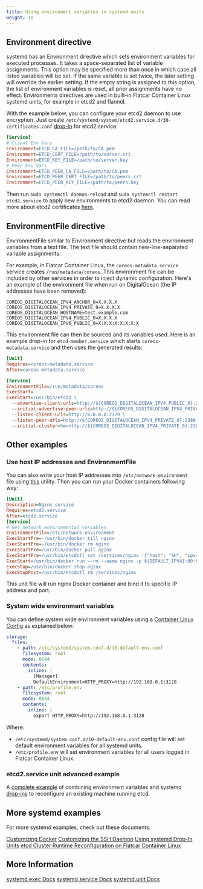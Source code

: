 ```yaml
---
title: Using environment variables in systemd units
weight: 10
---
```


## Environment directive

systemd has an Environment directive which sets environment variables for executed processes. It takes a space-separated list of variable assignments. This option may be specified more than once in which case all listed variables will be set. If the same variable is set twice, the later setting will override the earlier setting. If the empty string is assigned to this option, the list of environment variables is reset, all prior assignments have no effect. Environments directives are used in built-in Flatcar Container Linux systemd units, for example in etcd2 and flannel.

With the example below, you can configure your etcd2 daemon to use encryption. Just create `/etc/systemd/system/etcd2.service.d/30-certificates.conf` [drop-in] for etcd2.service:

```ini
[Service]
# Client Env Vars
Environment=ETCD_CA_FILE=/path/to/CA.pem
Environment=ETCD_CERT_FILE=/path/to/server.crt
Environment=ETCD_KEY_FILE=/path/to/server.key
# Peer Env Vars
Environment=ETCD_PEER_CA_FILE=/path/to/CA.pem
Environment=ETCD_PEER_CERT_FILE=/path/to/peers.crt
Environment=ETCD_PEER_KEY_FILE=/path/to/peers.key
```

Then run `sudo systemctl daemon-reload` and `sudo systemctl restart etcd2.service` to apply new environments to etcd2 daemon. You can read more about etcd2 certificates [here][customizing-etcd].

## EnvironmentFile directive

EnvironmentFile similar to Environment directive but reads the environment variables from a text file. The text file should contain new-line-separated variable assignments.

For example, in Flatcar Container Linux, the `coreos-metadata.service` service creates `/run/metadata/coreos`. This environment file can be included by other services in order to inject dynamic configuration. Here's an example of the environment file when run on DigitalOcean (the IP addresses have been removed):

```shell
COREOS_DIGITALOCEAN_IPV4_ANCHOR_0=X.X.X.X
COREOS_DIGITALOCEAN_IPV4_PRIVATE_0=X.X.X.X
COREOS_DIGITALOCEAN_HOSTNAME=test.example.com
COREOS_DIGITALOCEAN_IPV4_PUBLIC_0=X.X.X.X
COREOS_DIGITALOCEAN_IPV6_PUBLIC_0=X:X:X:X:X:X:X:X
```

This environment file can then be sourced and its variables used. Here is an example drop-in for `etcd-member.service` which starts `coreos-metadata.service` and then uses the generated results:

```ini
[Unit]
Requires=coreos-metadata.service
After=coreos-metadata.service

[Service]
EnvironmentFile=/run/metadata/coreos
ExecStart=
ExecStart=/usr/bin/etcd2 \
  --advertise-client-urls=http://${COREOS_DIGITALOCEAN_IPV4_PUBLIC_0}:2379 \
  --initial-advertise-peer-urls=http://${COREOS_DIGITALOCEAN_IPV4_PRIVATE_0}:2380 \
  --listen-client-urls=http://0.0.0.0:2379 \
  --listen-peer-urls=http://${COREOS_DIGITALOCEAN_IPV4_PRIVATE_0}:2380 \
  --initial-cluster=%m=http://${COREOS_DIGITALOCEAN_IPV4_PRIVATE_0}:2380
```

## Other examples

### Use host IP addresses and EnvironmentFile

You can also write your host IP addresses into `/etc/network-environment` file using [this](https://github.com/kelseyhightower/setup-network-environment) utility. Then you can run your Docker containers following way:

```ini
[Unit]
Description=Nginx service
Requires=etcd2.service
After=etcd2.service
[Service]
# Get network environmental variables
EnvironmentFile=/etc/network-environment
ExecStartPre=-/usr/bin/docker kill nginx
ExecStartPre=-/usr/bin/docker rm nginx
ExecStartPre=/usr/bin/docker pull nginx
ExecStartPre=/usr/bin/etcdctl set /services/nginx '{"host": "%H", "ipv4_addr": ${DEFAULT_IPV4}, "port": 80}'
ExecStart=/usr/bin/docker run --rm --name nginx -p ${DEFAULT_IPV4}:80:80 nginx
ExecStop=/usr/bin/docker stop nginx
ExecStopPost=/usr/bin/etcdctl rm /services/nginx
```

This unit file will run nginx Docker container and bind it to specific IP address and port.

### System wide environment variables

You can define system wide environment variables using a [Container Linux Config][cl-configs] as explained below:

```yaml
storage:
  files:
    - path: /etc/systemd/system.conf.d/10-default-env.conf
      filesystem: root
      mode: 0644
      contents:
        inline: |
          [Manager]
          DefaultEnvironment=HTTP_PROXY=http://192.168.0.1:3128
    - path: /etc/profile.env
      filesystem: root
      mode: 0644
      contents:
        inline: |
          export HTTP_PROXY=http://192.168.0.1:3128
```

Where:

* `/etc/systemd/system.conf.d/10-default-env.conf` config file will set default environment variables for all systemd units.
* `/etc/profile.env` will set environment variables for all users logged in Flatcar Container Linux.

### etcd2.service unit advanced example

A [complete example][etcd-cluster-reconfiguration] of combining environment variables and systemd [drop-ins][drop-in] to reconfigure an existing machine running etcd.

## More systemd examples

For more systemd examples, check out these documents:

[Customizing Docker][customizing-docker]
[Customizing the SSH Daemon][customizing-sshd]
[Using systemd Drop-In Units][drop-in]
[etcd Cluster Runtime Reconfiguration on Flatcar Container Linux][etcd-cluster-reconfiguration]

[drop-in]: using-systemd-drop-in-units
[customizing-sshd]: customizing-sshd#changing-the-sshd-port
[customizing-etcd]: customize-etcd-unit
[customizing-docker]: customizing-docker#using-a-dockercfg-file-for-authentication
[cl-configs]: provisioning
[etcd-discovery]: cluster-discovery
[systemd-udev]: using-systemd-and-udev-rules
[etcd-cluster-reconfiguration]: https://github.com/coreos/docs/blob/master/etcd/etcd-live-cluster-reconfiguration.md

## More Information

<a class="btn btn-default" href="http://www.freedesktop.org/software/systemd/man/systemd.exec.html">systemd.exec Docs</a>
<a class="btn btn-default" href="http://www.freedesktop.org/software/systemd/man/systemd.service.html">systemd.service Docs</a>
<a class="btn btn-default" href="http://www.freedesktop.org/software/systemd/man/systemd.unit.html">systemd.unit Docs</a>
